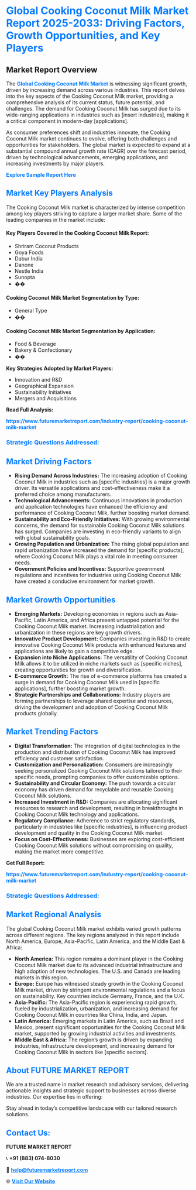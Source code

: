 <h1 style="color: #007BFF;">Global Cooking Coconut Milk Market Report 2025-2033: Driving Factors, Growth Opportunities, and Key Players</h1>

<section id="overview">
<h2>Market Report Overview</h2>
<p>The <a href="https://www.futuremarketreport.com/industry-report/cooking-coconut-milk-market" style="color: #007BFF; text-decoration: none;"><strong>Global Cooking Coconut Milk Market</strong></a> is witnessing significant growth, driven by increasing demand across various industries. This report delves into the key aspects of the Cooking Coconut Milk market, providing a comprehensive analysis of its current status, future potential, and challenges. The demand for Cooking Coconut Milk has surged due to its wide-ranging applications in industries such as [insert industries], making it a critical component in modern-day [applications].</p>
<p>As consumer preferences shift and industries innovate, the Cooking Coconut Milk market continues to evolve, offering both challenges and opportunities for stakeholders. The global market is expected to expand at a substantial compound annual growth rate (CAGR) over the forecast period, driven by technological advancements, emerging applications, and increasing investments by major players.</p>
</section>

<section id="overview">
<p><a href="https://www.futuremarketreport.com/request-sample/reportId=116842" style="color: #007BFF; text-decoration: none;"><strong>Explore Sample Report Here</strong></a></p>
</section>

<section id="key-players">
<h2 style="color: #007BFF;">Market Key Players Analysis</h2>
<p>The Cooking Coconut Milk market is characterized by intense competition among key players striving to capture a larger market share. Some of the leading companies in the market include:</p>
<h4>Key Players Covered in the Cooking Coconut Milk Report:</h4>
<ul><li>Shriram Coconut Products</li><li>Goya Foods</li><li>Dabur India</li><li>Danone</li><li>Nestle India</li><li>Sunopta</li><li>��</li></ul>
<h4>Cooking Coconut Milk Market Segmentation by Type:</h4>
<ul><li>General Type</li><li>��</li></ul>

<h4>Cooking Coconut Milk Market Segmentation by Application:</h4>
<ul><li>Food &amp; Beverage</li><li>Bakery &amp; Confectionary</li><li>��</li></ul>
<p><strong>Key Strategies Adopted by Market Players:</strong></p>
<ul>
<li>Innovation and R&D</li>
<li>Geographical Expansion</li>
<li>Sustainability Initiatives</li>
<li>Mergers and Acquisitions</li>
</ul>
</section>

<section>
<p><strong>Read Full Analysis: </strong></p><a href="https://www.futuremarketreport.com/industry-report/cooking-coconut-milk-market" style="color: #007BFF; text-decoration: none;"><strong>https://www.futuremarketreport.com/industry-report/cooking-coconut-milk-market</strong></a>
<h3 style="color: #007BFF;">Strategic Questions Addressed:</h3>
</section>

<section id="driving-factors">
<h2 style="color: #007BFF;">Market Driving Factors</h2>
<ul>
<li><strong>Rising Demand Across Industries:</strong> The increasing adoption of Cooking Coconut Milk in industries such as [specific industries] is a major growth driver. Its versatile applications and cost-effectiveness make it a preferred choice among manufacturers.</li>
<li><strong>Technological Advancements:</strong> Continuous innovations in production and application technologies have enhanced the efficiency and performance of Cooking Coconut Milk, further boosting market demand.</li>
<li><strong>Sustainability and Eco-Friendly Initiatives:</strong> With growing environmental concerns, the demand for sustainable Cooking Coconut Milk solutions has surged. Companies are investing in eco-friendly variants to align with global sustainability goals.</li>
<li><strong>Growing Population and Urbanization:</strong> The rising global population and rapid urbanization have increased the demand for [specific products], where Cooking Coconut Milk plays a vital role in meeting consumer needs.</li>
<li><strong>Government Policies and Incentives:</strong> Supportive government regulations and incentives for industries using Cooking Coconut Milk have created a conducive environment for market growth.</li>
</ul>
</section>

<section id="growth-opportunities">
<h2 style="color: #007BFF;">Market Growth Opportunities</h2>
<ul>
<li><strong>Emerging Markets:</strong> Developing economies in regions such as Asia-Pacific, Latin America, and Africa present untapped potential for the Cooking Coconut Milk market. Increasing industrialization and urbanization in these regions are key growth drivers.</li>
<li><strong>Innovative Product Development:</strong> Companies investing in R&D to create innovative Cooking Coconut Milk products with enhanced features and applications are likely to gain a competitive edge.</li>
<li><strong>Expansion into Niche Applications:</strong> The versatility of Cooking Coconut Milk allows it to be utilized in niche markets such as [specific niches], creating opportunities for growth and diversification.</li>
<li><strong>E-commerce Growth:</strong> The rise of e-commerce platforms has created a surge in demand for Cooking Coconut Milk used in [specific applications], further boosting market growth.</li>
<li><strong>Strategic Partnerships and Collaborations:</strong> Industry players are forming partnerships to leverage shared expertise and resources, driving the development and adoption of Cooking Coconut Milk products globally.</li>
</ul>
</section>

<section id="trending-factors">
<h2 style="color: #007BFF;">Market Trending Factors</h2>
<ul>
<li><strong>Digital Transformation:</strong> The integration of digital technologies in the production and distribution of Cooking Coconut Milk has improved efficiency and customer satisfaction.</li>
<li><strong>Customization and Personalization:</strong> Consumers are increasingly seeking personalized Cooking Coconut Milk solutions tailored to their specific needs, prompting companies to offer customizable options.</li>
<li><strong>Sustainability and Circular Economy:</strong> The push towards a circular economy has driven demand for recyclable and reusable Cooking Coconut Milk solutions.</li>
<li><strong>Increased Investment in R&D:</strong> Companies are allocating significant resources to research and development, resulting in breakthroughs in Cooking Coconut Milk technology and applications.</li>
<li><strong>Regulatory Compliance:</strong> Adherence to strict regulatory standards, particularly in industries like [specific industries], is influencing product development and quality in the Cooking Coconut Milk market.</li>
<li><strong>Focus on Cost-Effectiveness:</strong> Businesses are exploring cost-efficient Cooking Coconut Milk solutions without compromising on quality, making the market more competitive.</li>
</ul>
</section>

<section>
<p><strong>Get Full Report: </strong></p><a href="https://www.futuremarketreport.com/industry-report/cooking-coconut-milk-market" style="color: #007BFF; text-decoration: none;"><strong>https://www.futuremarketreport.com/industry-report/cooking-coconut-milk-market</strong></a>
<h3 style="color: #007BFF;">Strategic Questions Addressed:</h3>
</section>


<section id="regional-analysis">
<h2 style="color: #007BFF;">Market Regional Analysis</h2>
<p>The global Cooking Coconut Milk market exhibits varied growth patterns across different regions. The key regions analyzed in this report include North America, Europe, Asia-Pacific, Latin America, and the Middle East & Africa:</p>
<ul>
<li><strong>North America:</strong> This region remains a dominant player in the Cooking Coconut Milk market due to its advanced industrial infrastructure and high adoption of new technologies. The U.S. and Canada are leading markets in this region.</li>
<li><strong>Europe:</strong> Europe has witnessed steady growth in the Cooking Coconut Milk market, driven by stringent environmental regulations and a focus on sustainability. Key countries include Germany, France, and the U.K.</li>
<li><strong>Asia-Pacific:</strong> The Asia-Pacific region is experiencing rapid growth, fueled by industrialization, urbanization, and increasing demand for Cooking Coconut Milk in countries like China, India, and Japan.</li>
<li><strong>Latin America:</strong> Emerging markets in Latin America, such as Brazil and Mexico, present significant opportunities for the Cooking Coconut Milk market, supported by growing industrial activities and investments.</li>
<li><strong>Middle East & Africa:</strong> The region’s growth is driven by expanding industries, infrastructure development, and increasing demand for Cooking Coconut Milk in sectors like [specific sectors].</li>
</ul>
</section>

<footer>
<h2 style="color: #007BFF;">About FUTURE MARKET REPORT</h2>
<p>We are a trusted name in market research and advisory services, delivering actionable insights and strategic support to businesses across diverse industries. Our expertise lies in offering:</p>

<p>Stay ahead in today’s competitive landscape with our tailored research solutions.</p>

<h2 style="color: #007BFF;">Contact Us:</h2>
<p><strong>FUTURE MARKET REPORT</strong></p>
<p>📞 <strong>+91 (883) 074-8030</strong></p>
<p>📧 <strong><a href="mailto:help@futuremarketreport.com" style="color: #007BFF;">help@futuremarketreport.com</a></strong></p>
<p>🌐 <strong><a href="https://www.futuremarketreport.com/" style="color: #007BFF;">Visit Our Website</a></strong></p>
</footer>